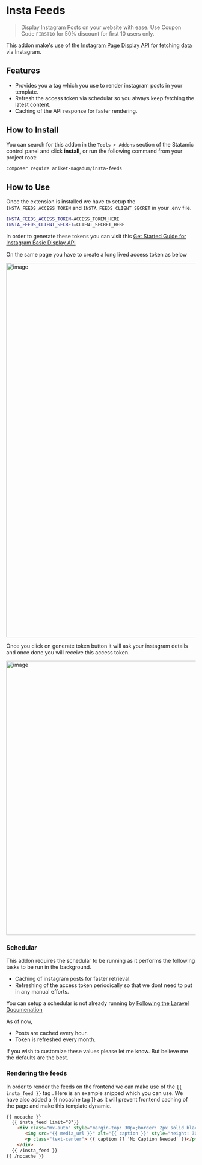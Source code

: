 # Insta Feeds

> Display Instagram Posts on your website with ease. Use Coupon Code `FIRST10` for 50% discount for first 10 users only.

This addon make's use of the [Instagram Page Display API](https://developers.facebook.com/docs/instagram-basic-display-api/) for fetching data via Instagram. 

## Features

- Provides you a tag which you use to render instagram posts in your template.
- Refresh the access token via schedular so you always keep fetching the latest content.
- Caching of the API response for faster rendering.


## How to Install

You can search for this addon in the `Tools > Addons` section of the Statamic control panel and click **install**, or run the following command from your project root:

``` bash
composer require aniket-magadum/insta-feeds
```

## How to Use

Once the extension is installed we have to setup the ```INSTA_FEEDS_ACCESS_TOKEN``` and ```INSTA_FEEDS_CLIENT_SECRET``` in your .env file.

```bash
INSTA_FEEDS_ACCESS_TOKEN=ACCESS_TOKEN_HERE
INSTA_FEEDS_CLIENT_SECRET=CLIENT_SECRET_HERE
```

In order to generate these tokens you can visit this [Get Started Guide for Instagram Basic Display API](https://developers.facebook.com/docs/instagram-basic-display-api/getting-started)

On the same page you have to create a long lived access token as below 

<img width="993" alt="image" src="https://user-images.githubusercontent.com/48653948/207324017-66f5a955-d5dc-4d50-aa6d-3a2a239c1085.png">

Once you click on generate token button it will ask your instagram details and once done you will receive this access token.

<img width="727" alt="image" src="https://user-images.githubusercontent.com/48653948/207324126-2d94115e-d3c1-4f71-9f68-ca18ac37ed06.png">

### Schedular

This addon requires the schedular to be running as it performs the following tasks to be run in the background.

- Caching of instagram posts for faster retrieval.
- Refreshing of the access token periodically so that we dont need to put in any manual efforts.

You can setup a schedular is not already running by [Following the Laravel Documenation](https://laravel.com/docs/9.x/scheduling#running-the-scheduler)

As of now, 

- Posts are cached every hour. 
- Token is refreshed every month.

If you wish to customize these values please let me know. But believe me the defaults are the best.

### Rendering the feeds

In order to render the feeds on the frontend we can make use of the ```{{ insta_feed }}``` tag . Here is an example snipped which you can use. We have also added a {{ nocache tag }} as it will prevent frontend caching of the page and make this template dynamic.

```html
{{ nocache }} 
  {{ insta_feed limit="8"}}
    <div class="mx-auto" style="margin-top: 30px;border: 2px solid black;">
       <img src="{{ media_url }}" alt="{{ caption }}" style="height: 300px ;width: 300px;">
       <p class="text-center"> {{ caption ?? 'No Caption Needed' }}</p>
    </div>
  {{ /insta_feed }}
{{ /nocache }}
```













